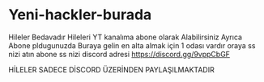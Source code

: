 # Yeni-hackler-burada
Hileler Bedavadır 
Hileleri YT kanalıma abone olarak Alabilirsiniz Ayrıca
Abone pldugunuzda Buraya gelin en alta almak için 1 odası vardır
oraya ss nizi atın abone ss nizi discord adresi https://discord.gg/9vppCbGF


HİLELER SADECE DİSCORD ÜZERİNDEN PAYLAŞILMAKTADIR
